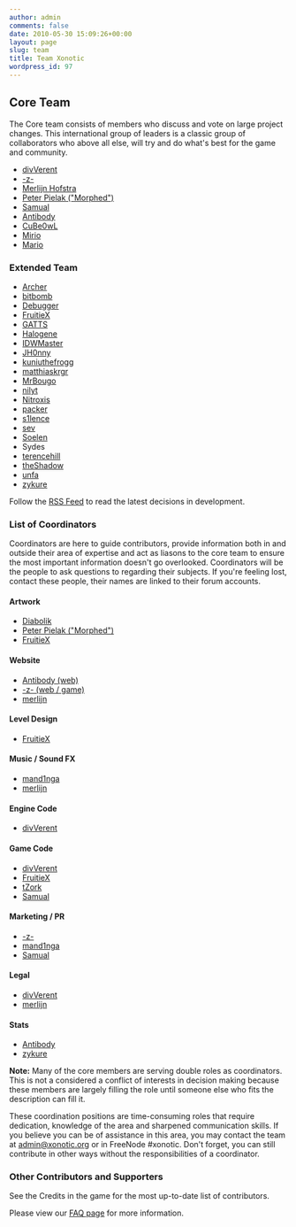 ```yaml
---
author: admin
comments: false
date: 2010-05-30 15:09:26+00:00
layout: page
slug: team
title: Team Xonotic
wordpress_id: 97
---
```


## Core Team

The Core team consists of members who discuss and vote on large project changes. This international group of leaders is a classic group of collaborators who above all else, will try and do what's best for the game and community.
	
  * [divVerent](http://forums.xonotic.org/member.php?action=profile&uid=4)
  * [-z-](http://forums.xonotic.org/member.php?action=profile&uid=1)
  * [Merlijn Hofstra](http://forums.xonotic.org/member.php?action=profile&uid=34)
  * [Peter Pielak ("Morphed")](http://forums.xonotic.org/member.php?action=profile&uid=8)
  * [Samual](http://forums.xonotic.org/member.php?action=profile&uid=164)
  * [Antibody](http://forums.xonotic.org/member.php?action=profile&uid=530)
  * [CuBe0wL](http://forums.xonotic.org/member.php?action=profile&uid=15)
  * [Mirio](http://forums.xonotic.org/member.php?action=profile&uid=213)
  * [Mario](http://forums.xonotic.org/member.php?action=profile&uid=1258)

### Extended Team

  * [Archer](http://forums.xonotic.org/member.php?action=profile&uid=3351)
  * [bitbomb](http://forums.xonotic.org/member.php?action=profile&uid=446)
  * [Debugger](http://forums.xonotic.org/member.php?action=profile&uid=222)
  * [FruitieX](http://forums.xonotic.org/member.php?action=profile&uid=29)
  * [GATTS](http://forums.xonotic.org/member.php?action=profile&uid=4680)
  * [Halogene](http://forums.xonotic.org/member.php?action=profile&uid=53)
  * [IDWMaster](http://forums.xonotic.org/member.php?action=profile&uid=574)
  * [JH0nny](http://forums.xonotic.org/member.php?action=profile&uid=4193)
  * [kuniuthefrogg](http://forums.xonotic.org/member.php?action=profile&uid=184)
  * [matthiaskrgr](http://forums.xonotic.org/member.php?action=profile&uid=2969)
  * [MrBougo](http://forums.xonotic.org/member.php?action=profile&uid=30)
  * [nilyt](http://forums.xonotic.org/member.php?action=profile&uid=842)
  * [Nitroxis](http://forums.xonotic.org/member.php?action=profile&uid=1003)
  * [packer](http://forums.xonotic.org/member.php?action=profile&uid=373)
  * [s1lence](http://forums.xonotic.org/member.php?action=profile&uid=1879)
  * [sev](http://forums.xonotic.org/member.php?action=profile&uid=46)
  * [Soelen](http://forums.xonotic.org/member.php?action=profile&uid=813)
  * Sydes
  * [terencehill](http://forums.xonotic.org/member.php?action=profile&uid=620)
  * [theShadow](http://forums.xonotic.org/member.php?action=profile&uid=153)
  * [unfa](http://forums.xonotic.org/member.php?action=profile&uid=234)
  * [zykure](http://forums.xonotic.org/member.php?action=profile&uid=3578)


Follow the [RSS Feed](http://xonpickbot.designxenon.com:27500/feed) to read the latest decisions in development.

### List of Coordinators

Coordinators are here to guide contributors, provide information both in and outside their area of expertise and act as liasons to the core team to ensure the most important information doesn't go overlooked. Coordinators will be the people to ask questions to regarding their subjects. If you're feeling lost, contact these people, their names are linked to their forum accounts.

#### Artwork
	
  * [Diabolik](http://forums.xonotic.org/member.php?action=profile&uid=14)
  * [Peter Pielak ("Morphed")](http://forums.xonotic.org/member.php?action=profile&uid=8)
  * [FruitieX](http://forums.xonotic.org/member.php?action=profile&uid=29)

#### Website
	
  * [Antibody (web)](http://forums.xonotic.org/member.php?action=profile&uid=530)
  * [-z- (web / game)](http://forums.xonotic.org/member.php?action=profile&uid=1)
  * [merlijn](http://forums.xonotic.org/member.php?action=profile&uid=34)

#### Level Design
	
  * [FruitieX](http://forums.xonotic.org/member.php?action=profile&uid=29)

#### Music / Sound FX
	
  * [mand1nga](http://forums.xonotic.org/member.php?action=profile&uid=13)
  * [merlijn](http://forums.xonotic.org/member.php?action=profile&uid=34)

#### Engine Code
	
  * [divVerent](http://forums.xonotic.org/member.php?action=profile&uid=4)

#### Game Code
	
  * [divVerent](http://forums.xonotic.org/member.php?action=profile&uid=4)
  * [FruitieX](http://forums.xonotic.org/member.php?action=profile&uid=29)
  * [tZork](http://forums.xonotic.org/member.php?action=profile&uid=39)
  * [Samual](http://forums.xonotic.org/member.php?action=profile&uid=164)

#### Marketing / PR
	
  * [-z-](http://forums.xonotic.org/member.php?action=profile&uid=1)
  * [mand1nga](http://forums.xonotic.org/member.php?action=profile&uid=13)
  * [Samual](http://forums.xonotic.org/member.php?action=profile&uid=164)

#### Legal

  * [divVerent](http://forums.xonotic.org/member.php?action=profile&uid=4)
  * [merlijn](http://forums.xonotic.org/member.php?action=profile&uid=34)

#### Stats
	
  * [Antibody](http://forums.xonotic.org/member.php?action=profile&uid=530)
  * [zykure](http://forums.xonotic.org/member.php?action=profile&uid=3578)

**Note:** Many of the core members are serving double roles as coordinators. This is not a considered a conflict of interests in decision making because these members are largely filling the role until someone else who fits the description can fill it.

These coordination positions are time-consuming roles that require dedication, knowledge of the area and sharpened communication skills. If you believe you can be of assistance in this area, you may contact the team at [admin@xonotic.org](mailto:admin@xonotic.org) or in FreeNode #xonotic. Don't forget, you can still contribute in other ways without the responsibilities of a coordinator.

### Other Contributors and Supporters

See the Credits in the game for the most up-to-date list of contributors.

Please view our [FAQ page](/team/faq) for more information.
